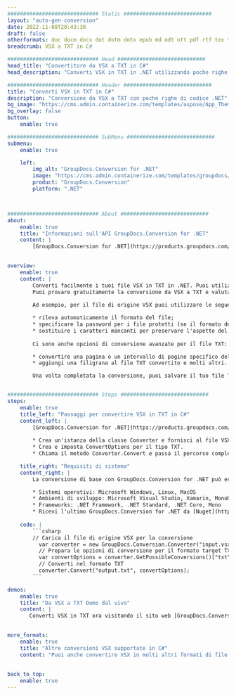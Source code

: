 ```yaml
---
############################# Static ############################
layout: "auto-gen-conversion"
date: 2022-11-08T20:43:38
draft: false
otherformats: doc docm docx dot dotm dotx epub md odt ott pdf rtf tex txt vdx vsdm vsdx vssm vssx vstm vstx vsx vtx xps
breadcrumb: VSX a TXT in C#

############################# Head ############################
head_title: "Convertitore da VSX a TXT in C#"
head_description: "Converti VSX in TXT in .NET utilizzando poche righe di codice. Utilizza l'API di conversione dei documenti di GroupDocs per convertire oltre 160 formati di file."

############################# Header ############################
title: "Converti VSX in TXT in C#"
description: "Conversione da VSX a TXT con poche righe di codice .NET"
bg_image: "https://cms.admin.containerize.com/templates/aspose/App_Themes/V3/images/bg/header1.png"
bg_overlay: false
button:
    enable: true

############################# SubMenu ############################
submenu:
    enable: true

    left:
        img_alt: "GroupDocs.Conversion for .NET"
        image: "https://cms.admin.containerize.com/templates/groupdocs/images/product-logos/90x90-noborder/groupdocs-conversion-net.png"
        product: "GroupDocs.Conversion"
        platform: ".NET"



############################# About ############################
about:
    enable: true
    title: "Informazioni sull'API GroupDocs.Conversion for .NET"
    content: |
        [GroupDocs.Conversion for .NET](https://products.groupdocs.com/conversion/net/) può essere utilizzato per convertire Microsoft Word, Excel, PowerPoint, PDF, Visio e altri formati. GroupDocs.Conversion è un'API standalone adatta per sistemi interni e back-end in cui sono richieste prestazioni elevate. Non dipende da alcun software come Microsoft o Open Office.
    

overview:
    enable: true
    content: |
        Converti facilmente i tuoi file VSX in TXT in .NET. Puoi utilizzare solo un paio di righe di codice C# in qualsiasi piattaforma a tua scelta come: Windows, Linux, macOS.
        Puoi provare gratuitamente la conversione da VSX a TXT e valutare la qualità dei risultati della conversione. Insieme a semplici scenari di conversione di file, puoi provare opzioni più avanzate per caricare il file di origine VSX e per salvare il risultato di output TXT. 
        
        Ad esempio, per il file di origine VSX puoi utilizzare le seguenti opzioni di caricamento:

        * rileva automaticamente il formato del file;
        * specificare la password per i file protetti (se il formato del file lo supporta);
        * sostituire i caratteri mancanti per preservare l'aspetto del documento.
        
        Ci sono anche opzioni di conversione avanzate per il file TXT:

        * convertire una pagina o un intervallo di pagine specifico del documento;
        * aggiungi una filigrana al file TXT convertito e molti altri.

        Una volta completata la conversione, puoi salvare il tuo file TXT nel percorso del file locale o in qualsiasi archivio di terze parti come FTP, Amazon S3, Google Drive, Dropbox ecc. Nota: per convertire VSX in {{ TO}} non è necessario alcun software aggiuntivo installato, come MS Office, Open Office, Adobe Acrobat Reader ecc.


############################# Steps ############################
steps:
    enable: true
    title_left: "Passaggi per convertire VSX in TXT in C#"
    content_left: |
        [GroupDocs.Conversion for .NET](https://products.groupdocs.com/conversion/net/) consente agli sviluppatori di convertire facilmente un file VSX in TXT con poche righe di codice.
        
        * Crea un'istanza della classe Converter e fornisci al file VSX il percorso completo
        * Crea e imposta ConvertOptions per il tipo TXT.
        * Chiama il metodo Converter.Convert e passa il percorso completo e il formato (TXT) come parametro

    title_right: "Requisiti di sistema"
    content_right: |
        La conversione di base con GroupDocs.Conversion for .NET può essere eseguita in pochi semplici passaggi. Le nostre API sono supportate su tutte le principali piattaforme e sistemi operativi. Prima di eseguire il codice seguente, assicurati di avere i seguenti prerequisiti installati sul tuo sistema.

        * Sistemi operativi: Microsoft Windows, Linux, MacOS
        * Ambienti di sviluppo: Microsoft Visual Studio, Xamarin, MonoDevelop
        * Frameworks: .NET Framework, .NET Standard, .NET Core, Mono
        * Ricevi l'ultimo GroupDocs.Conversion for .NET da [Nuget](https://www.nuget.org/packages/groupdocs.conversion)
         
    code: |
        ```csharp    
        // Carica il file di origine VSX per la conversione
          var converter = new GroupDocs.Conversion.Converter("input.vsx");
          // Prepara le opzioni di conversione per il formato target TXT
          var convertOptions = converter.GetPossibleConversions()["txt"].ConvertOptions;
          // Converti nel formato TXT
          converter.Convert("output.txt", convertOptions);
        ```

demos:
    enable: true
    title: "Da VSX a TXT Demo dal vivo"
    content: |
       Converti VSX in TXT ora visitando il sito web [GroupDocs.Conversion App](https://products.groupdocs.app/conversion/family). La demo online presenta i seguenti vantaggi
          

more_formats:
    enable: true
    title: "Altre conversioni VSX supportate in C#"
    content: "Puoi anche convertire VSX in molti altri formati di file. Si prega di consultare l'elenco di seguito."
       
       
back_to_top:
    enable: true
---
```

